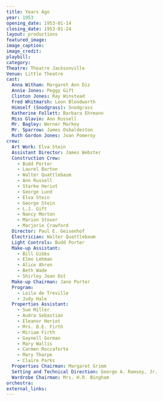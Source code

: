 ```yaml
---
title: Years Ago
year: 1953
opening_date: 1953-01-14
closing_date: 1953-01-24
layout: productions
featured_image: 
image_caption:
image_credit:
playbill: 
category: 
Theatre: Theatre Jacksonville
Venue: Little Theatre
cast:
  Anna Witham: Margaret Ann Diz
  Annie Jones: Peggy Gift
  Clinton Jones: Ray Winstead
  Fred Whitmarsh: Leon Bloodworth
  Himself (Snodgrass): Snodgrass
  Katherine Follett: Barbara Ehrmann
  Miss Glavin: Ann Russell
  Mr. Bagley: Werner Markey
  Mr. Sparrow: James Osbaldeston
  Ruth Gordon Jones: Joan Pomeroy
crew:
  Art Work: Elva Stein
  Assistant Director: James Webster
  Construction Crew:
    - Budd Porter
    - Laurel Barton
    - Walter Quattlebaum
    - Ann Russell
    - Starke Heriot
    - George Lund
    - Elva Stein
    - George Stein
    - L.J. Gift
    - Nancy Morton
    - Marion Stover
    - Marjorie Crawford
  Director: Paul E. Geisenhof
  Electrician: Walter Quattlebaum
  Light Controls: Budd Porter
  Make-up Assistant:
    - Bill Gibbs
    - Elmo Lehman
    - Alice Ahren
    - Beth Wade
    - Shirley Jean Ost
  Make-up Chairman: Jane Porter
  Program:
    - Leila de Treville
    - Judy Hale
  Properties Assistant:
    - Sue Miller
    - Audra Sebastian
    - Eleanor Heriot
    - Mrs. B.E. Firth
    - Miriam Firth
    - Gaynell Gorman
    - Mary Wallis
    - Carmen Roccaforte
    - Mary Tharpe
    - Claire Parks
  Properties Chairman: Margaret Grimm
  Setting and Technical Direction: George A. Ramsey, Jr.
  Wardrobe Chairman: Mrs. H.R. Bingham
orchestra:
external_links:
---
```


